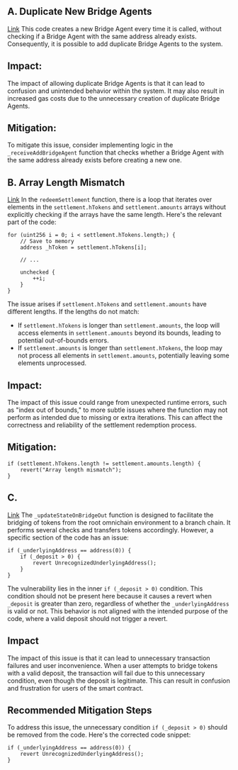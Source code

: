 ## A. Duplicate New Bridge Agents
[Link](https://github.com/code-423n4/2023-09-maia/blob/f5ba4de628836b2a29f9b5fff59499690008c463/src/ArbitrumCoreBranchRouter.sol#L126-L143)
This code creates a new Bridge Agent every time it is called, without checking if a Bridge Agent with the same address already exists. Consequently, it is possible to add duplicate Bridge Agents to the system.
## Impact:
The impact of allowing duplicate Bridge Agents is that it can lead to confusion and unintended behavior within the system. It may also result in increased gas costs due to the unnecessary creation of duplicate Bridge Agents.
## Mitigation:
To mitigate this issue, consider implementing logic in the `_receiveAddBridgeAgent` function that checks whether a Bridge Agent with the same address already exists before creating a new one. 
## B. Array Length Mismatch
[Link](https://github.com/code-423n4/2023-09-maia/blob/f5ba4de628836b2a29f9b5fff59499690008c463/src/RootBridgeAgent.sol#L318-L344)
In the `redeemSettlement` function, there is a loop that iterates over elements in the `settlement.hTokens` and `settlement.amounts` arrays without explicitly checking if the arrays have the same length. Here's the relevant part of the code:
```solidity
for (uint256 i = 0; i < settlement.hTokens.length;) {
    // Save to memory
    address _hToken = settlement.hTokens[i];

    // ...

    unchecked {
        ++i;
    }
}
```
The issue arises if `settlement.hTokens` and `settlement.amounts` have different lengths. If the lengths do not match:

- If `settlement.hTokens` is longer than `settlement.amounts`, the loop will access elements in `settlement.amounts` beyond its bounds, leading to potential out-of-bounds errors.
- If `settlement.amounts` is longer than `settlement.hTokens`, the loop may not process all elements in `settlement.amounts`, potentially leaving some elements unprocessed.
## Impact:
The impact of this issue could range from unexpected runtime errors, such as "index out of bounds," to more subtle issues where the function may not perform as intended due to missing or extra iterations. This can affect the correctness and reliability of the settlement redemption process.
## Mitigation:
```solidity
if (settlement.hTokens.length != settlement.amounts.length) {
    revert("Array length mismatch");
}
```
## C. 
[Link]()
The `_updateStateOnBridgeOut` function is designed to facilitate the bridging of tokens from the root omnichain environment to a branch chain. It performs several checks and transfers tokens accordingly. However, a specific section of the code has an issue:
```solidity
if (_underlyingAddress == address(0)) {
    if (_deposit > 0) {
        revert UnrecognizedUnderlyingAddress();
    }
}

```
The vulnerability lies in the inner `if (_deposit > 0)` condition. This condition should not be present here because it causes a revert when `_deposit` is greater than zero, regardless of whether the `_underlyingAddress` is valid or not. This behavior is not aligned with the intended purpose of the code, where a valid deposit should not trigger a revert.
## Impact
The impact of this issue is that it can lead to unnecessary transaction failures and user inconvenience. When a user attempts to bridge tokens with a valid deposit, the transaction will fail due to this unnecessary condition, even though the deposit is legitimate. This can result in confusion and frustration for users of the smart contract.
## Recommended Mitigation Steps
To address this issue, the unnecessary condition `if (_deposit > 0)` should be removed from the code. Here's the corrected code snippet:
```solidity
if (_underlyingAddress == address(0)) {
    revert UnrecognizedUnderlyingAddress();
}
```